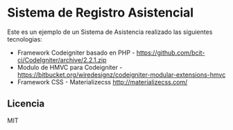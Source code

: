 # Sistema de Registro Asistencial

Este es un ejemplo de un Sistema de Asistencia realizado las siguientes tecnologias:

  - Framework Codeigniter basado en PHP - https://github.com/bcit-ci/CodeIgniter/archive/2.2.1.zip
  - Modulo de HMVC para Codeigniter - https://bitbucket.org/wiredesignz/codeigniter-modular-extensions-hmvc
  - Framework CSS - Materializecss http://materializecss.com/

Licencia
----

MIT


